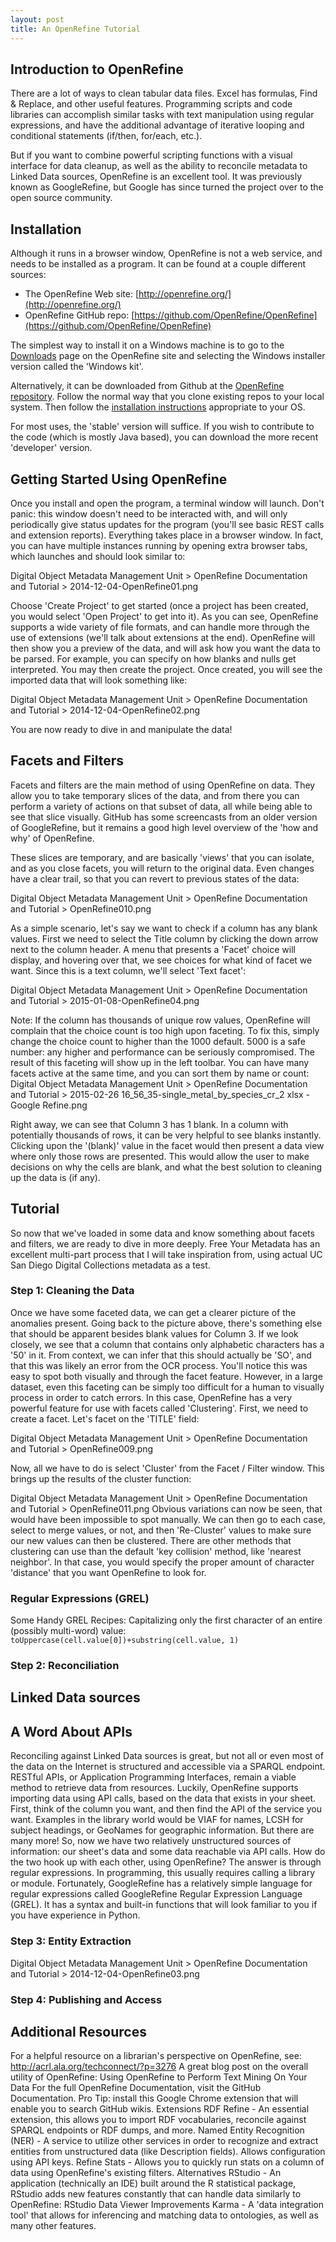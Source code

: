```yaml
---
layout: post
title: An OpenRefine Tutorial
---
```


## Introduction to OpenRefine
There are a lot of ways to clean tabular data files. Excel has formulas, Find & Replace, and other useful features. Programming scripts and code libraries can accomplish similar tasks with text manipulation using regular expressions, and have the additional advantage of iterative looping and conditional statements (if/then, for/each, etc.).  

But if you want to combine powerful scripting functions with a visual interface for data cleanup, as well as the ability to reconcile metadata to Linked Data sources, OpenRefine is an excellent tool. It was previously known as GoogleRefine, but Google has since turned the project over to the open source community.  

## Installation
Although it runs in a browser window, OpenRefine is not a web service, and needs to be installed as a program. It can be found at a couple different sources:  
+ The OpenRefine Web site: [http://openrefine.org/](http://openrefine.org/)
+ OpenRefine GitHub repo: [https://github.com/OpenRefine/OpenRefine](https://github.com/OpenRefine/OpenRefine)

The simplest way to install it on a Windows machine is to go to the [Downloads](http://openrefine.org/download.html) page on the OpenRefine site and selecting the Windows installer version called the 'Windows kit'.  

Alternatively, it can be downloaded from Github at the [OpenRefine repository](https://github.com/OpenRefine/OpenRefine). Follow the normal way that you clone existing repos to your local system. Then follow the [installation instructions](https://github.com/OpenRefine/OpenRefine/wiki/Installation-Instructions) appropriate to your OS.  

For most uses, the 'stable' version will suffice. If you wish to contribute to the code (which is mostly Java based), you can download the more recent 'developer' version.

## Getting Started Using OpenRefine
Once you install and open the program, a terminal window will launch. Don't panic: this window doesn't need to be interacted with, and will only periodically give status updates for the program (you'll see basic REST calls and extension reports). Everything takes place in a browser window. In fact, you can have multiple instances running by opening extra browser tabs, which launches and should look similar to:  

Digital Object Metadata Management Unit > OpenRefine Documentation and Tutorial > 2014-12-04-OpenRefine01.png

Choose 'Create Project' to get started (once a project has been created, you would select 'Open Project' to get into it). As you can see, OpenRefine supports a wide variety of file formats, and can handle more through the use of extensions (we'll talk about extensions at the end). OpenRefine will then show you a preview of the data, and will ask how you want the data to be parsed. For example, you can specify on how blanks and nulls get interpreted. You may then create the project.
Once created, you will see the imported data that will look something like:  

Digital Object Metadata Management Unit > OpenRefine Documentation and Tutorial > 2014-12-04-OpenRefine02.png

You are now ready to dive in and manipulate the data!

## Facets and Filters
Facets and filters are the main method of using OpenRefine on data. They allow you to take temporary slices of the data, and from there you can perform a variety of actions on that subset of data, all while being able to see that slice visually. GitHub has some screencasts from an older version of GoogleRefine, but it remains a good high level overview of the 'how and why' of OpenRefine.  

These slices are temporary, and are basically 'views' that you can isolate, and as you close facets, you will return to the original data.
Even changes have a clear trail, so that you can revert to previous states of the data:  

Digital Object Metadata Management Unit > OpenRefine Documentation and Tutorial > OpenRefine010.png  

As a simple scenario, let's say we want to check if a column has any blank values. First we need to select the Title column by clicking the down arrow next to the column header. A menu that presents a 'Facet' choice will display, and hovering over that, we see choices for what kind of facet we want. Since this is a text column, we'll select 'Text facet':

Digital Object Metadata Management Unit > OpenRefine Documentation and Tutorial > 2015-01-08-OpenRefine04.png

Note: If the column has thousands of unique row values, OpenRefine will complain that the choice count is too high upon faceting. To fix this, simply change the choice count to higher than the 1000 default. 5000 is a safe number: any higher and performance can be seriously compromised.
The result of this faceting will show up in the left toolbar. You can have many facets active at the same time, and you can sort them by name or count:
Digital Object Metadata Management Unit > OpenRefine Documentation and Tutorial > 2015-02-26 16_56_35-single_metal_by_species_cr_2 xlsx - Google Refine.png

Right away, we can see that Column 3 has 1 blank. In a column with potentially thousands of rows, it can be very helpful to see blanks instantly. Clicking upon the '(blank)' value in the facet would then present a data view where only those rows are presented. This would allow the user to make decisions on why the cells are blank, and what the best solution to cleaning up the data is (if any).

## Tutorial
So now that we've loaded in some data and know something about facets and filters, we are ready to dive in more deeply. Free Your Metadata has an excellent multi-part process that I will take inspiration from, using actual UC San Diego Digital Collections metadata as a test.

### Step 1: Cleaning the Data
Once we have some faceted data, we can get a clearer picture of the anomalies present.
Going back to the picture above, there's something else that should be apparent besides blank values for Column 3. If we look closely, we see that a column that contains only alphabetic characters has a '50' in it. From context, we can infer that this should actually be 'SO', and that this was likely an error from the OCR process. You'll notice this was easy to spot both visually and through the facet feature.
However, in a large dataset, even this faceting can be simply too difficult for a human to visually process in order to catch errors. In this case, OpenRefine has a very powerful feature for use with facets called 'Clustering'.
First, we need to create a facet. Let's facet on the 'TITLE' field:

Digital Object Metadata Management Unit > OpenRefine Documentation and Tutorial > OpenRefine009.png

Now, all we have to do is select 'Cluster' from the Facet / Filter window. This brings up the results of the cluster function:

Digital Object Metadata Management Unit > OpenRefine Documentation and Tutorial > OpenRefine011.png
Obvious variations can now be seen, that would have been impossible to spot manually. We can then go to each case, select to merge values, or not, and then 'Re-Cluster' values to make sure our new values can then be clustered.
There are other methods that clustering can use than the default 'key collision' method, like 'nearest neighbor'. In that case, you would specify the proper amount of character 'distance' that you want OpenRefine to look for.

### Regular Expressions (GREL)

Some Handy GREL Recipes:
Capitalizing only the first character of an entire (possibly multi-word) value:
`toUppercase(cell.value[0])+substring(cell.value, 1)`

### Step 2: Reconciliation
Linked Data sources
----
## A Word About APIs
Reconciling against Linked Data sources is great, but not all or even most of the data on the Internet is structured and accessible via a SPARQL endpoint. RESTful APIs, or Application Programming Interfaces, remain a viable method to retrieve data from resources. Luckily, OpenRefine supports importing data using API calls, based on the data that exists in your sheet.
First, think of the column you want, and then find the API of the service you want. Examples in the library world would be VIAF for names, LCSH for subject headings, or GeoNames for geographic information. But there are many more!
So, now we have two relatively unstructured sources of information: our sheet's data and some data reachable via API calls. How do the two hook up with each other, using OpenRefine?
The answer is through regular expressions. In programming, this usually requires calling a library or module. Fortunately, GoogleRefine has a relatively simple language for regular expressions called GoogleRefine Regular Expression Language (GREL). It has a syntax and built-in functions that will look familiar to you if you have experience in Python.

### Step 3: Entity Extraction


Digital Object Metadata Management Unit > OpenRefine Documentation and Tutorial > 2014-12-04-OpenRefine03.png

### Step 4: Publishing and Access


## Additional Resources
For a helpful resource on a librarian's perspective on OpenRefine, see: http://acrl.ala.org/techconnect/?p=3276
A great blog post on the overall utility of OpenRefine: Using OpenRefine to Perform Text Mining On Your Data
For the full OpenRefine Documentation, visit the GitHub Documentation. Pro Tip: install this Google Chrome extension that will enable you to search GitHub wikis.
Extensions
RDF Refine - An essential extension, this allows you to import RDF vocabularies, reconcile against SPARQL endpoints or RDF dumps, and more.
Named Entity Recognition (NER) - A service to utilize other services in order to recognize and extract entities from unstructured data (like Description fields). Allows configuration using API keys.
Refine Stats - Allows you to quickly run stats on a column of data using OpenRefine's existing filters.
Alternatives
RStudio - An application (technically an IDE) built around the R statistical package, RStudio adds new features constantly that can handle data similarly to OpenRefine: RStudio Data Viewer Improvements
Karma - A 'data integration tool' that allows for inferencing and matching data to ontologies, as well as many other features.
